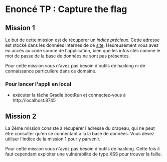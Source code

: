 # Enoncé TP : Capture the flag

## Mission 1 
Le but de cette mission est de récupérer un _indice précieux_. 
Cette adresse est stocké dans les données internes de ce [site](https://capture-the-flag-surprised-klipspringer.cfapps.io/).
Heureusement vous avez eu accès au code source de l'application, bien que les infos clés comme le mot de passe de la base de données ne sont pas présentes.

Pour cette mission vous n'avez pas besoin d'outils de hacking ni de connaissance particulière dans ce domaine. 

### Pour lancer l'appli en local
- exécuter la tâche Gradle bootRun et connectez-vous à http://localhost:8745

## Mission 2
La 2ème mission consiste à récupérer l'adresse du drapeau, qui ne peut être consulter qu'en se connectant à la la base de données.
Vous devez utiliser l'indice de la mission 1 pour y parvenir.
 
Pour cette mission vous n'avez pas besoin d'outils de hacking. Cette fois il faut cependant exploiter une vulnérabilité de type XSS pour trouver la faille. 


